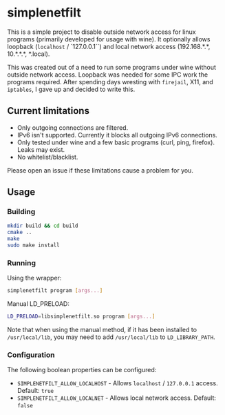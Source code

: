 # simplenetfilt

This is a simple project to disable outside network access for linux programs (primarily developed for usage with wine). It optionally allows loopback (`localhost` / `127.0.0.1``) and local network access (192.168.\*.\*, 10.\*.\*.\*, \*.local).

This was created out of a need to run some programs under wine without outside network access. Loopback was needed for some IPC work the programs required. After spending days wresting with `firejail`, X11, and `iptables`, I gave up and decided to write this.

## Current limitations

 * Only outgoing connections are filtered.
 * IPv6 isn't supported. Currently it blocks all outgoing IPv6 connections.
 * Only tested under wine and a few basic programs (curl, ping, firefox). Leaks may exist.
 * No whitelist/blacklist.

Please open an issue if these limitations cause a problem for you.

## Usage

### Building

```sh
mkdir build && cd build
cmake ..
make
sudo make install
```

### Running

Using the wrapper:

```sh
simplenetfilt program [args...]
```

Manual LD_PRELOAD:

```sh
LD_PRELOAD=libsimplenetfilt.so program [args...]
```

Note that when using the manual method, if it has been installed to `/usr/local/lib`, you may need to add `/usr/local/lib` to `LD_LIBRARY_PATH`.

### Configuration

The following boolean properties can be configured:

 * `SIMPLENETFILT_ALLOW_LOCALHOST` - Allows `localhost` / `127.0.0.1` access. Default: `true`
 * `SIMPLENETFILT_ALLOW_LOCALNET` - Allows local network access. Default: `false`
